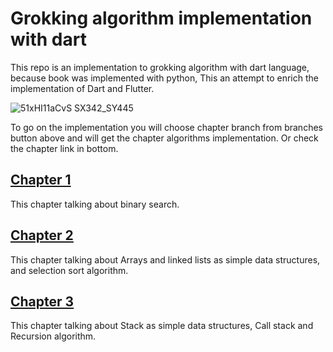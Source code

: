 # Grokking algorithm implementation with dart
This repo is an implementation to grokking algorithm with dart language, because book was implemented with python, This an attempt to enrich the implementation of Dart and Flutter.


![51xHI11aCvS _SX342_SY445_](https://github.com/AhmedIdress/grokking-algorithm-implementation-with-dart/assets/65000632/60d03048-abc3-461a-9430-6d7c9b48a2f9)


To go on the implementation you will choose chapter branch from branches button above and will get the chapter algorithms implementation.
Or check the chapter link in bottom.

## [Chapter 1](https://github.com/AhmedIdress/grokking-algorithm-implementation-with-dart/tree/chapter-1)

This chapter talking about binary search.

## [Chapter 2](https://github.com/AhmedIdress/grokking-algorithm-implementation-with-dart/tree/chapter-2)

This chapter talking about Arrays and linked lists as simple data structures, and selection sort algorithm.

## [Chapter 3](https://github.com/AhmedIdress/grokking-algorithm-implementation-with-dart/tree/chapter-3)

This chapter talking about Stack as simple data structures, Call stack and Recursion algorithm.
